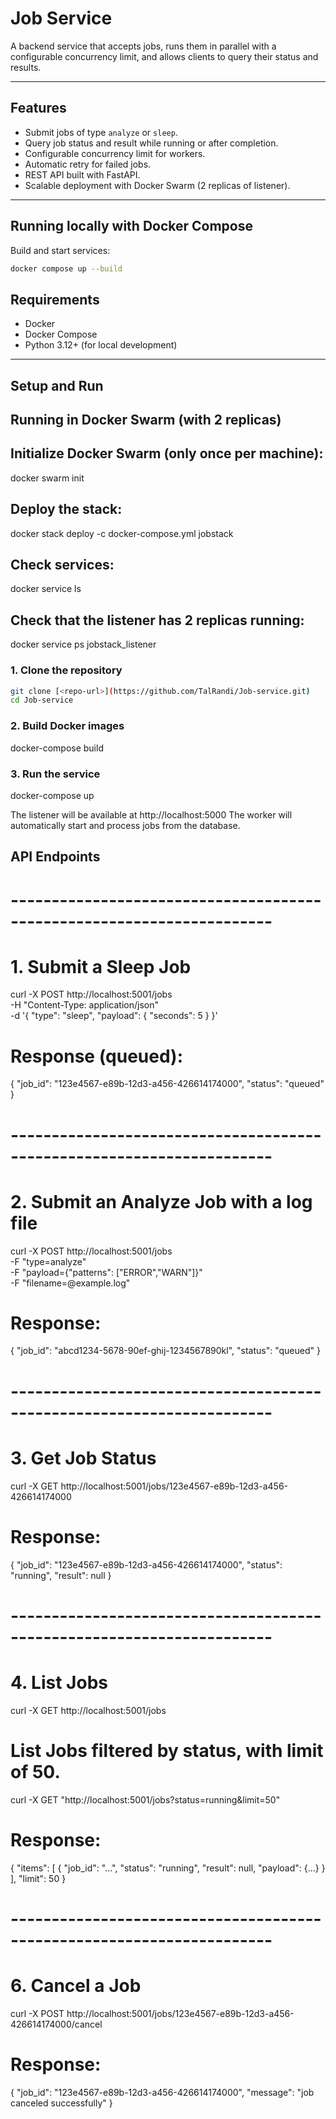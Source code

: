 <div dir="ltr">

# Job Service

A backend service that accepts jobs, runs them in parallel with a configurable concurrency limit, and allows clients to query their status and results.

---

## Features
- Submit jobs of type `analyze` or `sleep`.
- Query job status and result while running or after completion.
- Configurable concurrency limit for workers.
- Automatic retry for failed jobs.
- REST API built with FastAPI.
- Scalable deployment with Docker Swarm (2 replicas of listener).

---

## Running locally with Docker Compose
Build and start services:
```bash
docker compose up --build
```

## Requirements
- Docker  
- Docker Compose  
- Python 3.12+ (for local development)  
---

## Setup and Run
## Running in Docker Swarm (with 2 replicas)
## Initialize Docker Swarm (only once per machine):
docker swarm init

## Deploy the stack:
docker stack deploy -c docker-compose.yml jobstack

## Check services:
docker service ls

## Check that the listener has 2 replicas running:
docker service ps jobstack_listener

### 1. Clone the repository

```bash
git clone [<repo-url>](https://github.com/TalRandi/Job-service.git)
cd Job-service
```

### 2. Build Docker images
docker-compose build

### 3. Run the service
docker-compose up


The listener will be available at http://localhost:5000
The worker will automatically start and process jobs from the database.

## API Endpoints

# ---------------------------------------------------------------------- #
# 1. Submit a Sleep Job

curl -X POST http://localhost:5001/jobs \
  -H "Content-Type: application/json" \
  -d '{
        "type": "sleep",
        "payload": { "seconds": 5 }
      }'

# Response (queued):
{ "job_id": "123e4567-e89b-12d3-a456-426614174000", "status": "queued" }


# ---------------------------------------------------------------------- #
# 2. Submit an Analyze Job with a log file

curl -X POST http://localhost:5001/jobs \
  -F "type=analyze" \
  -F "payload={\"patterns\": [\"ERROR\",\"WARN\"]}" \
  -F "filename=@example.log"

# Response:
{ "job_id": "abcd1234-5678-90ef-ghij-1234567890kl", "status": "queued" }

# ---------------------------------------------------------------------- #
# 3. Get Job Status

curl -X GET http://localhost:5001/jobs/123e4567-e89b-12d3-a456-426614174000

# Response:
{
  "job_id": "123e4567-e89b-12d3-a456-426614174000",
  "status": "running",
  "result": null
}

# ---------------------------------------------------------------------- #
# 4. List Jobs
curl -X GET http://localhost:5001/jobs

# List Jobs filtered by status, with limit of 50.
curl -X GET "http://localhost:5001/jobs?status=running&limit=50"

# Response:
{
  "items": [
    { "job_id": "...", "status": "running", "result": null, "payload": {...} }
  ],
  "limit": 50
}


# ---------------------------------------------------------------------- #
# 6. Cancel a Job

curl -X POST http://localhost:5001/jobs/123e4567-e89b-12d3-a456-426614174000/cancel

# Response:

{
  "job_id": "123e4567-e89b-12d3-a456-426614174000",
  "message": "job canceled successfully"
}

